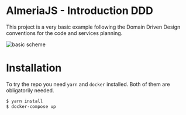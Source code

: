 # AlmeriaJS - Introduction DDD

This project is a very basic example following the Domain Driven Design conventions for the code and services planning.

![basic scheme](https://s3.amazonaws.com/media-p.slid.es/uploads/1314266/images/7313427/pasted-from-clipboard.png)

# Installation

To try the repo you need `yarn` and `docker` installed. Both of them are obligatorily needed.

```bash
$ yarn install
$ docker-compose up
```
